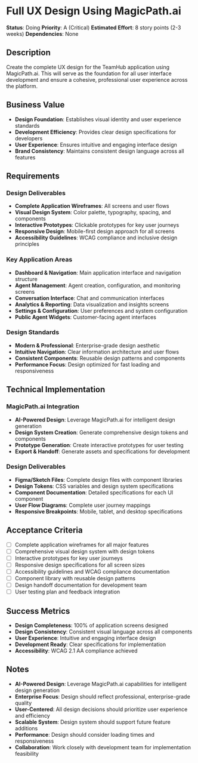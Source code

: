 # Full UX Design Using MagicPath.ai

**Status**: Doing
**Priority**: A (Critical)
**Estimated Effort**: 8 story points (2-3 weeks)
**Dependencies**: None

## Description

Create the complete UX design for the TeamHub application using MagicPath.ai. This will serve as the foundation for all user interface development and ensure a cohesive, professional user experience across the platform.

## Business Value

- **Design Foundation**: Establishes visual identity and user experience standards
- **Development Efficiency**: Provides clear design specifications for developers
- **User Experience**: Ensures intuitive and engaging interface design
- **Brand Consistency**: Maintains consistent design language across all features

## Requirements

### Design Deliverables

- **Complete Application Wireframes**: All screens and user flows
- **Visual Design System**: Color palette, typography, spacing, and components
- **Interactive Prototypes**: Clickable prototypes for key user journeys
- **Responsive Design**: Mobile-first design approach for all screens
- **Accessibility Guidelines**: WCAG compliance and inclusive design principles

### Key Application Areas

- **Dashboard & Navigation**: Main application interface and navigation structure
- **Agent Management**: Agent creation, configuration, and monitoring screens
- **Conversation Interface**: Chat and communication interfaces
- **Analytics & Reporting**: Data visualization and insights screens
- **Settings & Configuration**: User preferences and system configuration
- **Public Agent Widgets**: Customer-facing agent interfaces

### Design Standards

- **Modern & Professional**: Enterprise-grade design aesthetic
- **Intuitive Navigation**: Clear information architecture and user flows
- **Consistent Components**: Reusable design patterns and components
- **Performance Focus**: Design optimized for fast loading and responsiveness

## Technical Implementation

### MagicPath.ai Integration

- **AI-Powered Design**: Leverage MagicPath.ai for intelligent design generation
- **Design System Creation**: Generate comprehensive design tokens and components
- **Prototype Generation**: Create interactive prototypes for user testing
- **Export & Handoff**: Generate assets and specifications for development

### Design Deliverables

- **Figma/Sketch Files**: Complete design files with component libraries
- **Design Tokens**: CSS variables and design system specifications
- **Component Documentation**: Detailed specifications for each UI component
- **User Flow Diagrams**: Complete user journey mappings
- **Responsive Breakpoints**: Mobile, tablet, and desktop specifications

## Acceptance Criteria

- [ ] Complete application wireframes for all major features
- [ ] Comprehensive visual design system with design tokens
- [ ] Interactive prototypes for key user journeys
- [ ] Responsive design specifications for all screen sizes
- [ ] Accessibility guidelines and WCAG compliance documentation
- [ ] Component library with reusable design patterns
- [ ] Design handoff documentation for development team
- [ ] User testing plan and feedback integration

## Success Metrics

- **Design Completeness**: 100% of application screens designed
- **Design Consistency**: Consistent visual language across all components
- **User Experience**: Intuitive and engaging interface design
- **Development Ready**: Clear specifications for implementation
- **Accessibility**: WCAG 2.1 AA compliance achieved

## Notes

- **AI-Powered Design**: Leverage MagicPath.ai capabilities for intelligent design generation
- **Enterprise Focus**: Design should reflect professional, enterprise-grade quality
- **User-Centered**: All design decisions should prioritize user experience and efficiency
- **Scalable System**: Design system should support future feature additions
- **Performance**: Design should consider loading times and responsiveness
- **Collaboration**: Work closely with development team for implementation feasibility
